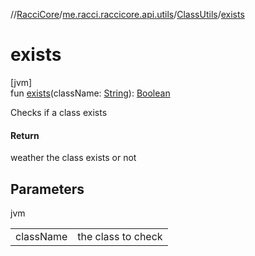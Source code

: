 //[RacciCore](../../../index.md)/[me.racci.raccicore.api.utils](../index.md)/[ClassUtils](index.md)/[exists](exists.md)

# exists

[jvm]\
fun [exists](exists.md)(className: [String](https://kotlinlang.org/api/latest/jvm/stdlib/kotlin/-string/index.html)): [Boolean](https://kotlinlang.org/api/latest/jvm/stdlib/kotlin/-boolean/index.html)

Checks if a class exists

#### Return

weather the class exists or not

## Parameters

jvm

| | |
|---|---|
| className | the class to check |
